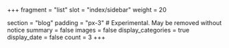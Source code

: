 +++
fragment = "list"
slot = "index/sidebar"
weight = 20

section = "blog"
padding = "px-3" # Experimental. May be removed without notice
summary = false
images = false
display_categories = true
display_date = false
count = 3
+++
